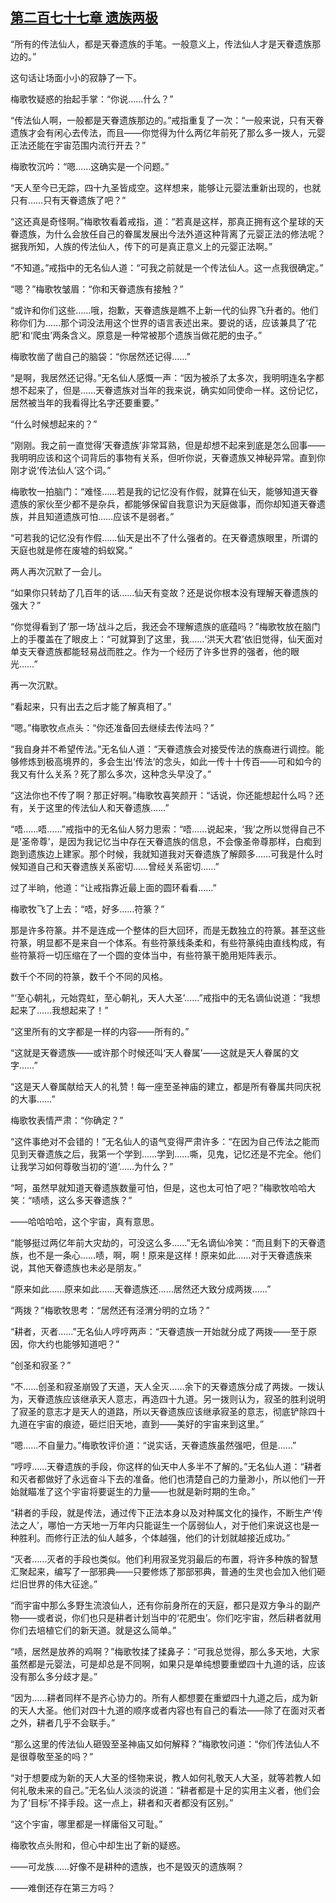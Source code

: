 ## [第二百七十七章 遗族两极](https://www.xxbiquge.com/11_11207/9179463.html)


  “所有的传法仙人，都是天眷遗族的手笔。一般意义上，传法仙人才是天眷遗族那边的。”

  这句话让场面小小的寂静了一下。

  梅歌牧疑惑的抬起手掌：“你说……什么？”

  “传法仙人啊，一般都是天眷遗族那边的。”戒指重复了一次：“一般来说，只有天眷遗族才会有闲心去传法，而且——你觉得为什么两亿年前死了那么多一拨人，元婴正法还能在宇宙范围内流行开去？”

  梅歌牧沉吟：“嗯……这确实是一个问题。”

  “天人至今已无踪，四十九圣皆成空。这样想来，能够让元婴法重新出现的，也就只有……只有天眷遗族了吧？”

  “这还真是奇怪啊。”梅歌牧看着戒指，道：“若真是这样，那真正拥有这个星球的天眷遗族，为什么会放任自己的眷属发展出今法外道这种背离了元婴正法的修法呢？据我所知，人族的传法仙人，传下的可是真正意义上的元婴正法啊。”

  “不知道。”戒指中的无名仙人道：“可我之前就是一个传法仙人。这一点我很确定。”

  “嗯？”梅歌牧皱眉：“你和天眷遗族有接触？”

  “或许和你们这些……哦，抱歉，天眷遗族是瞧不上新一代的仙界飞升者的。他们称你们为……那个词没法用这个世界的语言表述出来。要说的话，应该兼具了‘花肥’和‘爬虫’两条含义。原意是一种常被那个遗族当做花肥的虫子。”

  梅歌牧凿了凿自己的脑袋：“你居然还记得……”

  “是啊，我居然还记得。”无名仙人感慨一声：“因为被杀了太多次，我明明连名字都想不起来了，但是……天眷遗族对当年的我来说，确实如同使命一样。这份记忆，居然被当年的我看得比名字还要重要。”

  “什么时候想起来的？”

  “刚刚。我之前一直觉得‘天眷遗族’非常耳熟，但是却想不起来到底是怎么回事——我明明应该和这个词背后的事物有关系，但听你说，天眷遗族又神秘异常。直到你刚才说‘传法仙人’这个词。”

  梅歌牧一拍脑门：“难怪……若是我的记忆没有作假，就算在仙天，能够知道天眷遗族的家伙至少都不是杂兵，都能够保留自我意识为天庭做事，而你却知道天眷遗族，并且知道遗族可怕……应该不是弱者。”

  “可若我的记忆没有作假……仙天是出不了什么强者的。在天眷遗族眼里，所谓的天庭也就是修在废墟的蚂蚁窝。”

  两人再次沉默了一会儿。

  “如果你只转劫了几百年的话……仙天有变故？还是说你根本没有理解天眷遗族的强大？”

  “你觉得看到了‘那一场’战斗之后，我还会不理解遗族的底蕴吗？”梅歌牧放在脑门上的手覆盖在了眼皮上：“可就算到了这里，我……‘洪天大君’依旧觉得，仙天面对单支天眷遗族都能轻易战而胜之。作为一个经历了许多世界的强者，他的眼光……”

  再一次沉默。

  “看起来，只有出去之后才能了解真相了。”

  “嗯。”梅歌牧点点头：“你还准备回去继续去传法吗？”

  “我自身并不希望传法。”无名仙人道：“天眷遗族会对接受传法的族裔进行调控。能够修炼到极高境界的，多会生出‘传法’的念头，如此一传十十传百——可和如今的我又有什么关系？死了那么多次，这种念头早没了。”

  “这法你也不传了啊？那正好啊。”梅歌牧喜笑颜开：“话说，你还能想起什么吗？还有，关于这里的传法仙人和天眷遗族……”

  “唔……唔……”戒指中的无名仙人努力思索：“唔……说起来，‘我’之所以觉得自己不是‘圣帝尊’，是因为我记忆当中存在天眷遗族的信息，不会像圣帝尊那样，白痴到跑到遗族边上建家。那个时候，我就知道我对天眷遗族了解颇多……可我是什么时候知道自己和天眷遗族关系密切……曾经关系密切……”

  过了半晌，他道：“让戒指靠近最上面的圆环看看……”

  梅歌牧飞了上去：“唔，好多……符篆？”

  那是许多符篆。并不是连成一个整体的巨大回环，而是无数独立的符篆。甚至这些符篆，明显都不是来自一个体系。有些符篆线条柔和，有些符篆纯由直线构成，有些符篆将一切压缩在了一个圆的变体当中，有些符篆干脆用矩阵表示。

  数千个不同的符篆，数千个不同的风格。

  “‘至心朝礼，元始霓虹，至心朝礼，天人大圣’……”戒指中的无名谪仙说道：“我想起来了……我想起来了！”

  “这里所有的文字都是一样的内容——所有的。”

  “这就是天眷遗族——或许那个时候还叫‘天人眷属’——这就是天人眷属的文字……”

  “这是天人眷属献给天人的礼赞！每一座至圣神庙的建立，都是所有眷属共同庆祝的大事……”

  梅歌牧表情严肃：“你确定？”

  “这件事绝对不会错的！”无名仙人的语气变得严肃许多：“在因为自己传法之能而见到天眷遗族之后，我第一个学到……学到……嘶，见鬼，记忆还是不完全。他们让我学习如何尊敬当初的‘道’……为什么？”

  “呵，虽然早就知道天眷遗族数量可怕，但是，这也太可怕了吧？”梅歌牧哈哈大笑：“啧啧，这么多天眷遗族？”

  ——哈哈哈哈，这个宇宙，真有意思。

  “能够挺过两亿年前大灾劫的，可没这么多……”无名谪仙冷笑：“而且剩下的天眷遗族，也不是一条心……啧，啊，啊！原来是这样！原来如此……对于天眷遗族来说，其他天眷遗族也未必是朋友。”

  “原来如此……原来如此……天眷遗族还……居然还大致分成两拨……”

  “两拨？”梅歌牧思考：“居然还有泾渭分明的立场？”

  “耕者，灭者……”无名仙人哼哼两声：“天眷遗族一开始就分成了两拨——至于原因，你大约也能够知道吧？”

  “创圣和寂圣？”

  “不……创圣和寂圣崩毁了天道，天人全灭……余下的天眷遗族分成了两拨。一拨认为，天眷遗族应该继承天人意志，再造四十九道。另一拨则认为，寂圣的胜利说明了寂圣的意志才是天人的道路，所以天眷遗族应该继承寂圣的意志，彻底铲除四十九道在宇宙的痕迹，砸烂旧天地，直到——美好的宇宙来到这里。”

  “嗯……不自量力。”梅歌牧评价道：“说实话，天眷遗族虽然强吧，但是……”

  “哼哼……天眷遗族的手段，你这样的仙天中人多半不了解的。”无名仙人道：“耕者和灭者都做好了永远奋斗下去的准备。他们也清楚自己的力量渺小，所以他们一开始就瞄准了这个宇宙将要诞生的力量——也就是新时期的生命。”

  “耕者的手段，就是传法，通过传下正法本身以及对种属文化的操作，不断生产‘传法之人’，哪怕一方天地一万年内只能诞生一个孱弱仙人，对于他们来说这也是一种胜利。而修行正法的仙人越多，个体越强，他们的计划就越接近成功。”

  “灭者……灭者的手段也类似。他们利用寂圣党羽最后的布置，将许多种族的智慧汇聚起来，编写了一部邪典——只要修炼了那部邪典，普通的生灵也会加入他们砸烂旧世界的伟大征途。”

  “而宇宙中那么多野生流浪仙人，还有你前身所在的天庭，都只是双方争斗的副产物——或者说，你们也只是耕者计划当中的‘花肥虫’。你们吃宇宙，然后耕者就用你们去培植它们的新天道。就是这么简单。”

  “啧，居然是放养的鸡啊？”梅歌牧揉了揉鼻子：“可我总觉得，那么多天地，大家虽然都是元婴法，可是却总是不同啊，如果只是单纯想要重塑四十九道的话，应该没有那么多分歧才是。”

  “因为……耕者同样不是齐心协力的。所有人都想要在重塑四十九道之后，成为新的天人大圣。他们对四十九道的顺序或者内容也有自己的看法——除了在面对灭者之外，耕者几乎不会联手。”

  “那么这里的传法仙人砸毁至圣神庙又如何解释？”梅歌牧问道：“你们传法仙人不是很尊敬至圣的吗？”

  “对于想要成为新的天人大圣的怪物来说，教人如何礼敬天人大圣，就等若教人如何礼敬未来的自己。”无名仙人淡淡的说道：“耕者都是十足的实用主义者，他们会为了‘目标’不择手段。这一点上，耕者和灭者都没有区别。”

  “这个宇宙，哪里都是一样庸俗又可耻。”

  梅歌牧点头附和，但心中却生出了新的疑惑。

  ——可龙族……好像不是耕种的遗族，也不是毁灭的遗族啊？

  ——难倒还存在第三方吗？

